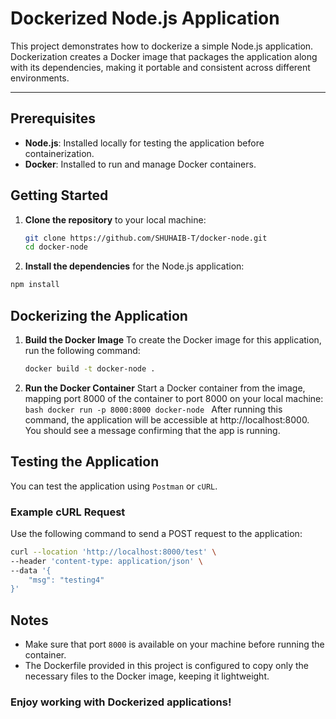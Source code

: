 # Dockerized Node.js Application

This project demonstrates how to dockerize a simple Node.js application. Dockerization creates a Docker image that packages the application along with its dependencies, making it portable and consistent across different environments.

---

## Prerequisites

- **Node.js**: Installed locally for testing the application before containerization.
- **Docker**: Installed to run and manage Docker containers.

## Getting Started

1. **Clone the repository** to your local machine:

   ```bash
   git clone https://github.com/SHUHAIB-T/docker-node.git
   cd docker-node
   ```

2. **Install the dependencies** for the Node.js application:

```bash
npm install
```

## Dockerizing the Application

1.  **Build the Docker Image**
    To create the Docker image for this application, run the following command:

    ```bash
    docker build -t docker-node .
    ```

2.  **Run the Docker Container**
    Start a Docker container from the image, mapping port 8000 of the container to port 8000 on your local machine:
    `bash
docker run -p 8000:8000 docker-node
`
    After running this command, the application will be accessible at http://localhost:8000. You should see a message confirming that the app is running.

## Testing the Application

You can test the application using `Postman` or `cURL`.

### Example cURL Request

Use the following command to send a POST request to the application:

```bash
curl --location 'http://localhost:8000/test' \
--header 'content-type: application/json' \
--data '{
	"msg": "testing4"
}'

```

## Notes

- Make sure that port `8000` is available on your machine before running the container.
- The Dockerfile provided in this project is configured to copy only the necessary files to the Docker image, keeping it lightweight.

### Enjoy working with Dockerized applications!
